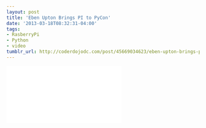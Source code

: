 ```yaml
---
layout: post
title: 'Eben Upton Brings PI to PyCon'
date: '2013-03-18T08:32:31-04:00'
tags:
- RasberryPi
- Python
- video
tumblr_url: http://coderdojodc.com/post/45669034623/eben-upton-brings-pi-to-pycon
---
```

<div class="youtube-wrapper">
<iframe src="//www.youtube.com/embed/PAHBZImmXsI" frameborder="0" allowfullscreen></iframe>
</div>
